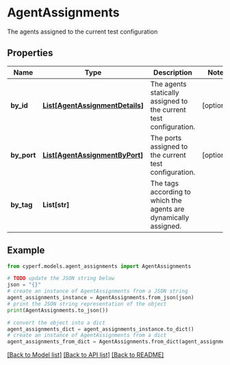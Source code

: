 # AgentAssignments

The agents assigned to the current test configuration

## Properties

Name | Type | Description | Notes
------------ | ------------- | ------------- | -------------
**by_id** | [**List[AgentAssignmentDetails]**](AgentAssignmentDetails.md) | The agents statically assigned to the current test configuration. | [optional] 
**by_port** | [**List[AgentAssignmentByPort]**](AgentAssignmentByPort.md) | The ports assigned to the current test configuration. | [optional] 
**by_tag** | **List[str]** | The tags according to which the agents are dynamically assigned. | 

## Example

```python
from cyperf.models.agent_assignments import AgentAssignments

# TODO update the JSON string below
json = "{}"
# create an instance of AgentAssignments from a JSON string
agent_assignments_instance = AgentAssignments.from_json(json)
# print the JSON string representation of the object
print(AgentAssignments.to_json())

# convert the object into a dict
agent_assignments_dict = agent_assignments_instance.to_dict()
# create an instance of AgentAssignments from a dict
agent_assignments_from_dict = AgentAssignments.from_dict(agent_assignments_dict)
```
[[Back to Model list]](../README.md#documentation-for-models) [[Back to API list]](../README.md#documentation-for-api-endpoints) [[Back to README]](../README.md)


